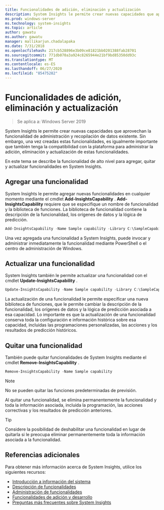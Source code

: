 ```yaml
---
title: Funcionalidades de adición, eliminación y actualización
description: System Insights le permite crear nuevas capacidades que aprovechan la funcionalidad de administración y recopilación de datos existente. Es importante que también tenga compatibilidad con la plataforma para administrar la adición, eliminación y actualización de estas funcionalidades. En este tema se describe la funcionalidad de alto nivel para agregar, quitar y actualizar funcionalidades en System Insights.
ms.prod: windows-server
ms.technology: system-insights
ms.topic: article
author: gawatu
ms.author: gawatu
manager: mallikarjun.chadalapaka
ms.date: 7/31/2018
ms.openlocfilehash: 217cb528896e3b09ce81821bb0201388fab28701
ms.sourcegitcommit: 771db070a3a924c8265944e21bf9bd85350dd93c
ms.translationtype: MT
ms.contentlocale: es-ES
ms.lasthandoff: 06/27/2020
ms.locfileid: "85475282"
---
```

# <a name="adding-removing-and-updating-capabilities"></a>Funcionalidades de adición, eliminación y actualización

>Se aplica a: Windows Server 2019

System Insights le permite crear nuevas capacidades que aprovechan la funcionalidad de administración y recopilación de datos existente. Sin embargo, una vez creadas estas funcionalidades, es igualmente importante que también tenga la compatibilidad con la plataforma para administrar la adición, eliminación y actualización de estas funcionalidades.

En este tema se describe la funcionalidad de alto nivel para agregar, quitar y actualizar funcionalidades en System Insights.

## <a name="adding-a-capability"></a>Agregar una funcionalidad
System Insights le permite agregar nuevas funcionalidades en cualquier momento mediante el cmdlet **Add-InsightsCapability** . **Add-InsightsCapability** requiere que se especifique un nombre de funcionalidad y la biblioteca de funciones. La biblioteca de funcionalidad contiene la descripción de la funcionalidad, los orígenes de datos y la lógica de predicción.

```PowerShell
Add-InsightsCapability -Name Sample capability -Library C:\SampleCapability.dll
```

Una vez agregada una funcionalidad a System Insights, puede invocar y administrar inmediatamente la funcionalidad mediante PowerShell o el centro de administración de Windows.

## <a name="updating-a-capability"></a>Actualizar una funcionalidad
System Insights también le permite actualizar una funcionalidad con el cmdlet **Update-InsightsCapability** .

```PowerShell
Update-InsightsCapability -Name Sample capability -Library C:\SampleCapabilityv2.dll
```

La actualización de una funcionalidad le permite especificar una nueva biblioteca de funciones, que le permite cambiar la descripción de la funcionalidad, los orígenes de datos y la lógica de predicción asociada a esa capacidad. Lo importante es que la actualización de una funcionalidad conserva toda la configuración e información histórica sobre esa capacidad, incluidas las programaciones personalizadas, las acciones y los resultados de predicción históricos.

## <a name="removing-a-capability"></a>Quitar una funcionalidad
También puede quitar funcionalidades de System Insights mediante el cmdlet **Remove-InsightsCapability** .

```PowerShell
Remove-InsightsCapability -Name Sample capability
```
>[!NOTE]
>No se pueden quitar las funciones predeterminadas de previsión.

Al quitar una funcionalidad, se elimina permanentemente la funcionalidad y toda la información asociada, incluida la programación, las acciones correctivas y los resultados de predicción anteriores.

>[!TIP]
>Considere la posibilidad de deshabilitar una funcionalidad en lugar de quitarla si le preocupa eliminar permanentemente toda la información asociada a la funcionalidad.

## <a name="additional-references"></a>Referencias adicionales
Para obtener más información acerca de System Insights, utilice los siguientes recursos:

- [Introducción a información del sistema](overview.md)
- [Descripción de funcionalidades](understanding-capabilities.md)
- [Administración de funcionalidades](managing-capabilities.md)
- [Funcionalidades de adición y desarrollo](adding-and-developing-capabilities.md)
- [Preguntas más frecuentes sobre System Insights](faq.md)